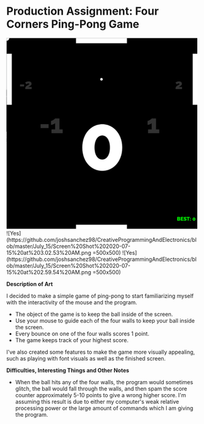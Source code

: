 # Production Assignment: Four Corners Ping-Pong Game

<img src = 'https://github.com/joshsanchez98/CreativeProgrammingAndElectronics/blob/master/July_15/Screen%20Shot%202020-07-15%20at%202.59.36%20AM.png' width = 500 height = 500>
![Yes](https://github.com/joshsanchez98/CreativeProgrammingAndElectronics/blob/master/July_15/Screen%20Shot%202020-07-15%20at%203.02.53%20AM.png =500x500)
![Yes](https://github.com/joshsanchez98/CreativeProgrammingAndElectronics/blob/master/July_15/Screen%20Shot%202020-07-15%20at%202.59.54%20AM.png =500x500)


**Description of Art**

I decided to make a simple game of ping-pong to start familiarizing myself with the interactivity of the mouse and the program.  
- The object of the game is to keep the ball inside of the screen.  
- Use your mouse to guide each of the four walls to keep your ball inside the screen.
- Every bounce on one of the four walls scores 1 point. 
- The game keeps track of your highest score.  

I've also created some
features to make the game more visually appealing, such as playing with font visuals as well as the finished screen.  

**Difficulties, Interesting Things and Other Notes**
- When the ball hits any of the four walls, the program would sometimes glitch, the ball would fall through the walls, and then spam the score counter approximately
5-10 points to give a wrong higher score.  I'm assuming this result is due to either my computer's weak relative processing power or the large amount of 
commands which I am giving the program.
